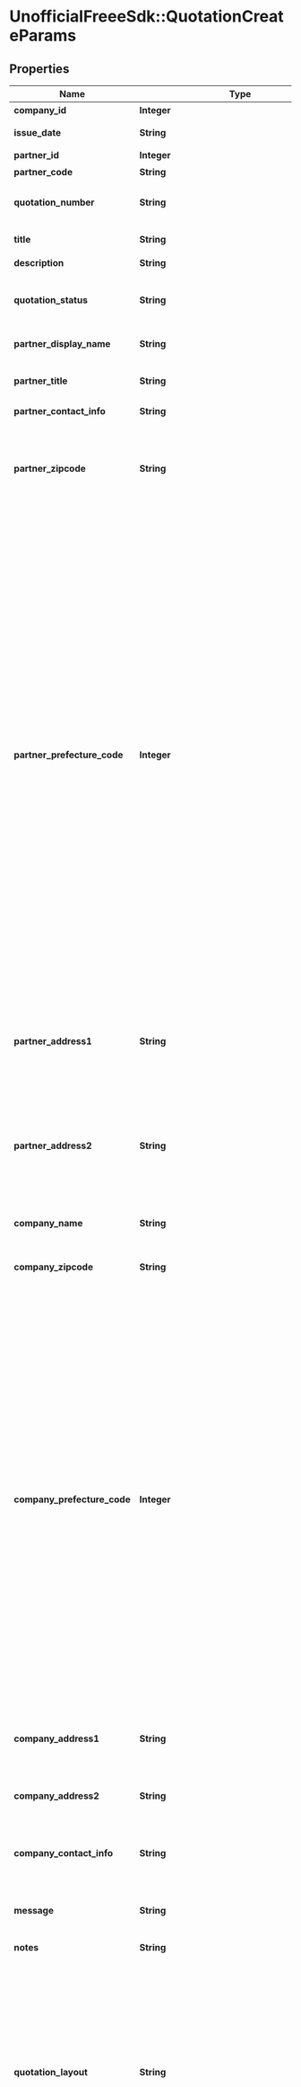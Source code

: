 # UnofficialFreeeSdk::QuotationCreateParams

## Properties

Name | Type | Description | Notes
------------ | ------------- | ------------- | -------------
**company_id** | **Integer** | 事業所ID | 
**issue_date** | **String** | 見積日 (yyyy-mm-dd) | [optional] 
**partner_id** | **Integer** | 取引先ID | [optional] 
**partner_code** | **String** | 取引先コード | [optional] 
**quotation_number** | **String** | 見積書番号 (デフォルト: 自動採番されます) | [optional] 
**title** | **String** | タイトル (デフォルト: 見積書) | [optional] 
**description** | **String** | 概要 | [optional] 
**quotation_status** | **String** | 見積書ステータス  (unsubmitted: 送付待ち, submitted: 送付済み) | [optional] 
**partner_display_name** | **String** | 見積書に表示する取引先名 | 
**partner_title** | **String** | 敬称（御中、様、(空白)の3つから選択） | 
**partner_contact_info** | **String** | 取引先担当者名 | [optional] 
**partner_zipcode** | **String** | 取引先郵便番号 (デフォルトはpartner_idもしくははpartner_codeで指定された取引先設定情報が補完されます) | [optional] 
**partner_prefecture_code** | **Integer** | 取引先都道府県コード（0:北海道、1:青森、2:岩手、3:宮城、4:秋田、5:山形、6:福島、7:茨城、8:栃木、9:群馬、10:埼玉、11:千葉、12:東京、13:神奈川、14:新潟、15:富山、16:石川、17:福井、18:山梨、19:長野、20:岐阜、21:静岡、22:愛知、23:三重、24:滋賀、25:京都、26:大阪、27:兵庫、28:奈良、29:和歌山、30:鳥取、31:島根、32:岡山、33:広島、34:山口、35:徳島、36:香川、37:愛媛、38:高知、39:福岡、40:佐賀、41:長崎、42:熊本、43:大分、44:宮崎、45:鹿児島、46:沖縄) (デフォルトはpartner_idもしくはpartner_codeで指定された取引先設定情報が補完されます) | [optional] 
**partner_address1** | **String** | 取引先市区町村・番地 (デフォルトはpartner_idもしくははpartner_codeで指定された取引先設定情報が補完されます) | [optional] 
**partner_address2** | **String** | 取引先建物名・部屋番号など (デフォルトはpartner_idもしくははpartner_codeで指定された取引先設定情報が補完されます) | [optional] 
**company_name** | **String** | 事業所名 (デフォルトは事業所設定情報が補完されます) | [optional] 
**company_zipcode** | **String** | 郵便番号 (デフォルトは事業所設定情報が補完されます) | [optional] 
**company_prefecture_code** | **Integer** | 都道府県コード（0:北海道、1:青森、2:岩手、3:宮城、4:秋田、5:山形、6:福島、7:茨城、8:栃木、9:群馬、10:埼玉、11:千葉、12:東京、13:神奈川、14:新潟、15:富山、16:石川、17:福井、18:山梨、19:長野、20:岐阜、21:静岡、22:愛知、23:三重、24:滋賀、25:京都、26:大阪、27:兵庫、28:奈良、29:和歌山、30:鳥取、31:島根、32:岡山、33:広島、34:山口、35:徳島、36:香川、37:愛媛、38:高知、39:福岡、40:佐賀、41:長崎、42:熊本、43:大分、44:宮崎、45:鹿児島、46:沖縄) (デフォルトは事業所設定情報が補完されます) | [optional] 
**company_address1** | **String** | 市区町村・番地 (デフォルトは事業所設定情報が補完されます) | [optional] 
**company_address2** | **String** | 建物名・部屋番号など (デフォルトは事業所設定情報が補完されます) | [optional] 
**company_contact_info** | **String** | 事業所担当者名 (デフォルトは事業所設定情報が補完されます) | [optional] 
**message** | **String** | メッセージ (デフォルト: 下記の通り御見積申し上げます。) | [optional] 
**notes** | **String** | 備考 | [optional] 
**quotation_layout** | **String** | レイアウト(default_classic: レイアウト１/クラシック (デフォルト), standard_classic: レイアウト２/クラシック, envelope_classic: 封筒１/クラシック, default_modern: レイアウト１/モダン, standard_modern: レイアウト２/モダン, envelope_modern: 封筒/モダン) | [optional] 
**tax_entry_method** | **String** | 見積書の消費税計算方法(inclusive: 内税表示, exclusive: 外税表示 (デフォルト)) | [optional] 
**quotation_contents** | [**Array&lt;InvoiceCreateParamsInvoiceContents&gt;**](InvoiceCreateParamsInvoiceContents.md) | 見積内容 | [optional] 

## Code Sample

```ruby
require 'UnofficialFreeeSdk'

instance = UnofficialFreeeSdk::QuotationCreateParams.new(company_id: 1,
                                 issue_date: 2013-01-01,
                                 partner_id: 201,
                                 partner_code: code001,
                                 quotation_number: A001,
                                 title: 見積書,
                                 description: ８月分見積書,
                                 quotation_status: null,
                                 partner_display_name: freeeパートナー株式会社,
                                 partner_title: 御中,
                                 partner_contact_info: 営業担当,
                                 partner_zipcode: 012-0009,
                                 partner_prefecture_code: 4,
                                 partner_address1: 湯沢市,
                                 partner_address2: Aビル,
                                 company_name: freee株式会社,
                                 company_zipcode: 000-0000,
                                 company_prefecture_code: 12,
                                 company_address1: ＸＸ区ＹＹ１−１−１,
                                 company_address2: ビル1F,
                                 company_contact_info: 法人営業担当,
                                 message: 下記の通り御見積申し上げます。,
                                 notes: 毎度ありがとうございます,
                                 quotation_layout: default_classic,
                                 tax_entry_method: exclusive,
                                 quotation_contents: null)
```


